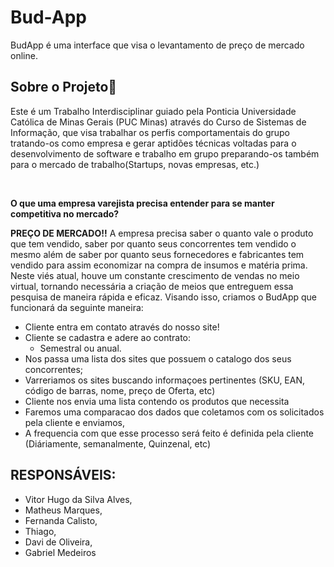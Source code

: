 # Bud-App
BudApp é uma interface que visa o levantamento de preço de mercado online.
## Sobre o Projeto🚀
<p> 
Este é um Trabalho Interdisciplinar guiado pela Ponticia Universidade Católica de Minas Gerais (PUC Minas) através do Curso de Sistemas de Informação, que visa trabalhar os perfis comportamentais do grupo tratando-os como empresa e gerar aptidões técnicas voltadas para o desenvolvimento de software e trabalho em grupo preparando-os também para o mercado de trabalho(Startups, novas empresas, etc.) 
</p>
<br> 
<p> 
<strong>O que uma empresa varejista precisa entender para se manter competitiva no mercado?</strong>
</p>
<p> 
<strong>PREÇO DE MERCADO!!</strong> A empresa precisa saber o quanto vale o produto que tem vendido, saber por quanto seus concorrentes tem vendido o mesmo além de saber por quanto seus fornecedores e fabricantes tem vendido para assim economizar na compra de insumos e matéria prima. Neste viés atual, houve um constante crescimento de vendas no meio virtual, tornando necessária a criação de meios que entreguem essa pesquisa de maneira rápida e eficaz.
Visando isso, criamos o BudApp que funcionará da seguinte maneira:

* Cliente entra em contato através do nosso site!
* Cliente se cadastra e adere ao contrato:
  * Semestral ou anual.
* Nos passa uma lista dos sites que possuem o catalogo dos seus concorrentes;
* Varreriamos os sites buscando informaçoes pertinentes (SKU, EAN, código de barras, nome, preço de Oferta, etc)
* Cliente nos envia uma lista contendo os produtos que necessita 
* Faremos uma comparacao dos dados que coletamos com os solicitados pela cliente e enviamos,
* A frequencia com que esse processo será feito é definida pela cliente (Diáriamente, semanalmente, Quinzenal, etc)

## RESPONSÁVEIS:

* Vitor Hugo da Silva Alves,
* Matheus Marques,
* Fernanda Calisto,
* Thiago,
* Davi de Oliveira,
* Gabriel Medeiros

